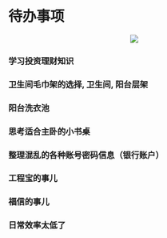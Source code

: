# 待办事项

<p align="center"><img src=https://linmingdao.github.io/blog/assets/ctrl/000000_00.jpg></p>

### 学习投资理财知识

### 卫生间毛巾架的选择, 卫生间, 阳台层架

### 阳台洗衣池

### 思考适合主卧的小书桌

### 整理混乱的各种账号密码信息（银行账户）

### 工程宝的事儿

### 福信的事儿

### 日常效率太低了
